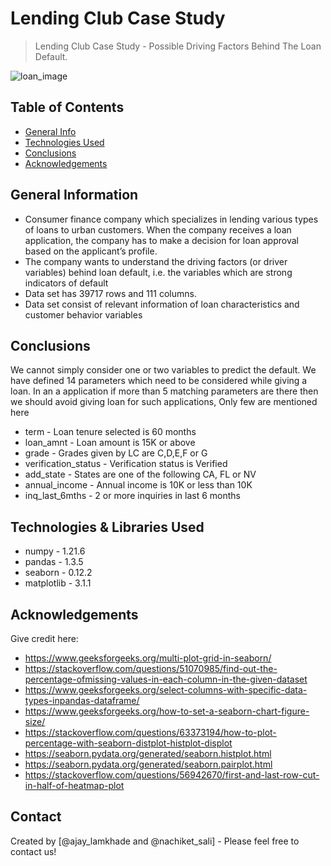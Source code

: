 # Lending Club Case Study
> Lending Club Case Study - Possible Driving Factors Behind The Loan Default.

![loan_image](https://user-images.githubusercontent.com/42746311/51308684-acd3e680-1a68-11e9-838d-f24825a1de16.png)

## Table of Contents
* [General Info](#general-information)
* [Technologies Used](#technologies-used)
* [Conclusions](#conclusions)
* [Acknowledgements](#acknowledgements)

<!-- You can include any other section that is pertinent to your problem -->

## General Information
- Consumer finance company which specializes in lending various types of loans to urban customers. When the company receives a loan application, the company has to make a decision for loan approval based on the applicant’s profile.
- The company wants to understand the driving factors (or driver variables) behind loan default, i.e. the variables which are strong indicators of default
- Data set has 39717 rows and 111 columns. 
- Data set consist of relevant information of loan characteristics and customer behavior variables

<!-- You don't have to answer all the questions - just the ones relevant to your project. -->

## Conclusions
We cannot simply consider one or two variables to predict the default. We have defined 14 parameters which need to be considered while giving a loan. In an a application if more than 5 matching parameters are there then we should avoid giving loan for such applications, Only few are mentioned here

- term - Loan tenure selected is 60 months
- loan_amnt - Loan amount is 15K or above
- grade - Grades given by LC are C,D,E,F or G
- verification_status - Verification status is Verified
- add_state - States are one of the following CA, FL or NV
- annual_income - Annual income is 10K or less than 10K
- inq_last_6mths - 2 or more inquiries in last 6 months

<!-- You don't have to answer all the questions - just the ones relevant to your project. -->


## Technologies & Libraries Used
- numpy - 1.21.6
- pandas - 1.3.5
- seaborn - 0.12.2
- matplotlib - 3.1.1

<!-- As the libraries versions keep on changing, it is recommended to mention the version of library used in this project -->

## Acknowledgements
  Give credit here:
- https://www.geeksforgeeks.org/multi-plot-grid-in-seaborn/
- https://stackoverflow.com/questions/51070985/find-out-the-percentage-ofmissing-values-in-each-column-in-the-given-dataset
- https://www.geeksforgeeks.org/select-columns-with-specific-data-types-inpandas-dataframe/
- https://www.geeksforgeeks.org/how-to-set-a-seaborn-chart-figure-size/
- https://stackoverflow.com/questions/63373194/how-to-plot-percentage-with-seaborn-distplot-histplot-displot
- https://seaborn.pydata.org/generated/seaborn.histplot.html
- https://seaborn.pydata.org/generated/seaborn.pairplot.html
- https://stackoverflow.com/questions/56942670/first-and-last-row-cut-in-half-of-heatmap-plot


## Contact
Created by [@ajay_lamkhade and @nachiket_sali] - Please feel free to contact us!


<!-- Optional -->
<!-- ## License -->
<!-- This project is open source and available under the [... License](). -->

<!-- You don't have to include all sections - just the one's relevant to your project -->

